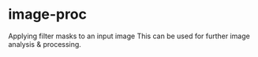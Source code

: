 image-proc
==================
Applying filter masks to an input image 
This can be used for further image analysis & processing.

